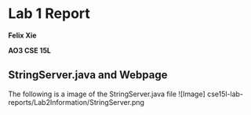 # Lab 1 Report
**Felix Xie**

**AO3 CSE 15L**
## StringServer.java and Webpage
The following is a image of the StringServer.java file
![Image] cse15l-lab-reports/Lab2Information/StringServer.png
